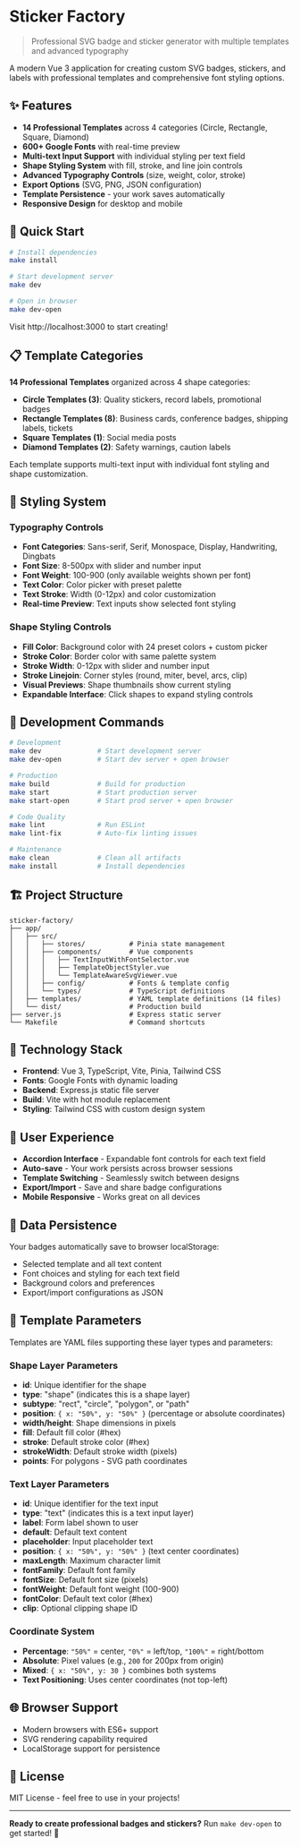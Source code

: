 # Sticker Factory

> Professional SVG badge and sticker generator with multiple templates and advanced typography

A modern Vue 3 application for creating custom SVG badges, stickers, and labels with professional templates and comprehensive font styling options.

## ✨ Features

- **14 Professional Templates** across 4 categories (Circle, Rectangle, Square, Diamond)
- **600+ Google Fonts** with real-time preview
- **Multi-text Input Support** with individual styling per text field
- **Shape Styling System** with fill, stroke, and line join controls
- **Advanced Typography Controls** (size, weight, color, stroke)
- **Export Options** (SVG, PNG, JSON configuration)
- **Template Persistence** - your work saves automatically
- **Responsive Design** for desktop and mobile

## 🚀 Quick Start

```bash
# Install dependencies
make install

# Start development server
make dev

# Open in browser
make dev-open
```

Visit http://localhost:3000 to start creating!

## 📋 Template Categories

**14 Professional Templates** organized across 4 shape categories:

- **Circle Templates (3)**: Quality stickers, record labels, promotional badges
- **Rectangle Templates (8)**: Business cards, conference badges, shipping labels, tickets
- **Square Templates (1)**: Social media posts
- **Diamond Templates (2)**: Safety warnings, caution labels

Each template supports multi-text input with individual font styling and shape customization.

## 🎨 Styling System

### Typography Controls
- **Font Categories**: Sans-serif, Serif, Monospace, Display, Handwriting, Dingbats
- **Font Size**: 8-500px with slider and number input
- **Font Weight**: 100-900 (only available weights shown per font)
- **Text Color**: Color picker with preset palette
- **Text Stroke**: Width (0-12px) and color customization
- **Real-time Preview**: Text inputs show selected font styling

### Shape Styling Controls
- **Fill Color**: Background color with 24 preset colors + custom picker
- **Stroke Color**: Border color with same palette system
- **Stroke Width**: 0-12px with slider and number input
- **Stroke Linejoin**: Corner styles (round, miter, bevel, arcs, clip)
- **Visual Previews**: Shape thumbnails show current styling
- **Expandable Interface**: Click shapes to expand styling controls

## 🔧 Development Commands

```bash
# Development
make dev              # Start development server
make dev-open         # Start dev server + open browser

# Production
make build            # Build for production
make start            # Start production server
make start-open       # Start prod server + open browser

# Code Quality
make lint             # Run ESLint
make lint-fix         # Auto-fix linting issues

# Maintenance
make clean            # Clean all artifacts
make install          # Install dependencies
```

## 🏗️ Project Structure

```
sticker-factory/
├── app/
│   ├── src/
│   │   ├── stores/           # Pinia state management
│   │   ├── components/       # Vue components
│   │   │   ├── TextInputWithFontSelector.vue
│   │   │   ├── TemplateObjectStyler.vue
│   │   │   └── TemplateAwareSvgViewer.vue
│   │   ├── config/           # Fonts & template config
│   │   └── types/            # TypeScript definitions
│   ├── templates/            # YAML template definitions (14 files)
│   └── dist/                 # Production build
├── server.js                 # Express static server
└── Makefile                  # Command shortcuts
```

## 🎯 Technology Stack

- **Frontend**: Vue 3, TypeScript, Vite, Pinia, Tailwind CSS
- **Fonts**: Google Fonts with dynamic loading
- **Backend**: Express.js static file server
- **Build**: Vite with hot module replacement
- **Styling**: Tailwind CSS with custom design system

## 📱 User Experience

- **Accordion Interface** - Expandable font controls for each text field
- **Auto-save** - Your work persists across browser sessions
- **Template Switching** - Seamlessly switch between designs
- **Export/Import** - Save and share badge configurations
- **Mobile Responsive** - Works great on all devices

## 🔄 Data Persistence

Your badges automatically save to browser localStorage:
- Selected template and all text content
- Font choices and styling for each text field
- Background colors and preferences
- Export/import configurations as JSON

## 🎨 Template Parameters

Templates are YAML files supporting these layer types and parameters:

### Shape Layer Parameters
- **id**: Unique identifier for the shape
- **type**: "shape" (indicates this is a shape layer)
- **subtype**: "rect", "circle", "polygon", or "path"
- **position**: `{ x: "50%", y: "50%" }` (percentage or absolute coordinates)
- **width/height**: Shape dimensions in pixels
- **fill**: Default fill color (#hex)
- **stroke**: Default stroke color (#hex)
- **strokeWidth**: Default stroke width (pixels)
- **points**: For polygons - SVG path coordinates

### Text Layer Parameters
- **id**: Unique identifier for the text input
- **type**: "text" (indicates this is a text input layer)
- **label**: Form label shown to user
- **default**: Default text content
- **placeholder**: Input placeholder text
- **position**: `{ x: "50%", y: "50%" }` (text center coordinates)
- **maxLength**: Maximum character limit
- **fontFamily**: Default font family
- **fontSize**: Default font size (pixels)
- **fontWeight**: Default font weight (100-900)
- **fontColor**: Default text color (#hex)
- **clip**: Optional clipping shape ID

### Coordinate System
- **Percentage**: `"50%"` = center, `"0%"` = left/top, `"100%"` = right/bottom
- **Absolute**: Pixel values (e.g., `200` for 200px from origin)
- **Mixed**: `{ x: "50%", y: 30 }` combines both systems
- **Text Positioning**: Uses center coordinates (not top-left)

## 🌐 Browser Support

- Modern browsers with ES6+ support
- SVG rendering capability required
- LocalStorage support for persistence

## 📄 License

MIT License - feel free to use in your projects!

---

**Ready to create professional badges and stickers?** Run `make dev-open` to get started! 🎨